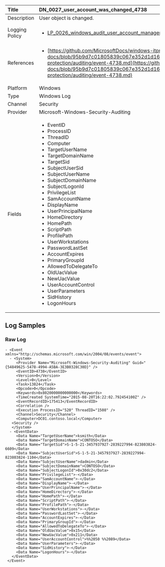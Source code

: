| Title          | DN_0027_user_account_was_changed_4738                                                                                                      |
|:---------------|:-----------------------------------------------------------------------------------------------------------------|
| Description    | User object is changed.
                                                                                                |
| Logging Policy | <ul><li>[LP_0026_windows_audit_user_account_management](../Logging_Policies/LP_0026_windows_audit_user_account_management.md)</li></ul> |
| References     | <ul><li>[https://github.com/MicrosoftDocs/windows-itpro-docs/blob/95b9d7c01805839c067e352d1d16702604b15f11/windows/security/threat-protection/auditing/event-4738.md](https://github.com/MicrosoftDocs/windows-itpro-docs/blob/95b9d7c01805839c067e352d1d16702604b15f11/windows/security/threat-protection/auditing/event-4738.md)</li></ul>                                  |
| Platform       | Windows    																																															  |
| Type           | Windows Log        																																															  |
| Channel        | Security     																																															  |
| Provider       | Microsoft-Windows-Security-Auditing    																																															  |
| Fields         | <ul><li>EventID</li><li>ProcessID</li><li>ThreadID</li><li>Computer</li><li>TargetUserName</li><li>TargetDomainName</li><li>TargetSid</li><li>SubjectUserSid</li><li>SubjectUserName</li><li>SubjectDomainName</li><li>SubjectLogonId</li><li>PrivilegeList</li><li>SamAccountName</li><li>DisplayName</li><li>UserPrincipalName</li><li>HomeDirectory</li><li>HomePath</li><li>ScriptPath</li><li>ProfilePath</li><li>UserWorkstations</li><li>PasswordLastSet</li><li>AccountExpires</li><li>PrimaryGroupId</li><li>AllowedToDelegateTo</li><li>OldUacValue</li><li>NewUacValue</li><li>UserAccountControl</li><li>UserParameters</li><li>SidHistory</li><li>LogonHours</li></ul>                                               |


## Log Samples

### Raw Log

```
- <Event xmlns="http://schemas.microsoft.com/win/2004/08/events/event">
  - <System>
     <Provider Name="Microsoft-Windows-Security-Auditing" Guid="{54849625-5478-4994-A5BA-3E3B0328C30D}" /> 
     <EventID>4738</EventID> 
     <Version>0</Version> 
     <Level>0</Level> 
     <Task>13824</Task> 
     <Opcode>0</Opcode> 
     <Keywords>0x8020000000000000</Keywords> 
     <TimeCreated SystemTime="2015-08-20T16:22:02.792454100Z" /> 
     <EventRecordID>175413</EventRecordID> 
     <Correlation /> 
     <Execution ProcessID="520" ThreadID="1508" /> 
     <Channel>Security</Channel> 
     <Computer>DC01.contoso.local</Computer> 
   <Security /> 
   </System>
  - <EventData>
     <Data Name="TargetUserName">ksmith</Data> 
     <Data Name="TargetDomainName">CONTOSO</Data> 
     <Data Name="TargetSid">S-1-5-21-3457937927-2839227994-823803824-6609</Data> 
     <Data Name="SubjectUserSid">S-1-5-21-3457937927-2839227994-823803824-1104</Data> 
     <Data Name="SubjectUserName">dadmin</Data> 
     <Data Name="SubjectDomainName">CONTOSO</Data> 
     <Data Name="SubjectLogonId">0x30dc2</Data> 
     <Data Name="PrivilegeList">-</Data> 
     <Data Name="SamAccountName">-</Data> 
     <Data Name="DisplayName">-</Data> 
     <Data Name="UserPrincipalName">-</Data> 
     <Data Name="HomeDirectory">-</Data> 
     <Data Name="HomePath">-</Data> 
     <Data Name="ScriptPath">-</Data> 
     <Data Name="ProfilePath">-</Data> 
     <Data Name="UserWorkstations">-</Data> 
     <Data Name="PasswordLastSet">-</Data> 
     <Data Name="AccountExpires">-</Data> 
     <Data Name="PrimaryGroupId">-</Data> 
     <Data Name="AllowedToDelegateTo">-</Data> 
     <Data Name="OldUacValue">0x15</Data> 
     <Data Name="NewUacValue">0x211</Data> 
     <Data Name="UserAccountControl">%%2050 %%2089</Data> 
     <Data Name="UserParameters">-</Data> 
     <Data Name="SidHistory">-</Data> 
     <Data Name="LogonHours">-</Data> 
   </EventData>
 </Event>

```




